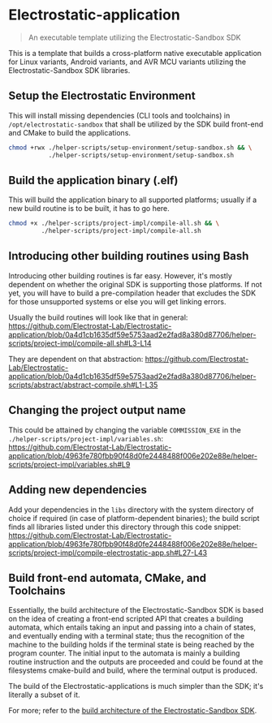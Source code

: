 # Electrostatic-application
> An executable template utilizing the Electrostatic-Sandbox SDK

This is a template that builds a cross-platform native executable application for Linux variants, Android variants, and AVR MCU variants utilizing the Electrostatic-Sandbox SDK libraries.

## Setup the Electrostatic Environment
This will install missing dependencies (CLI tools and toolchains) in `/opt/electrostatic-sandbox` that shall be utilized by the SDK build front-end and CMake to build the applications.

```bash
chmod +rwx ./helper-scripts/setup-environment/setup-sandbox.sh && \
           ./helper-scripts/setup-environment/setup-sandbox.sh
```

## Build the application binary (.elf)
This will build the application binary to all supported platforms; usually if a new build routine is to be built, it has to go here.

```bash
chmod +x ./helper-scripts/project-impl/compile-all.sh && \
         ./helper-scripts/project-impl/compile-all.sh 
```

## Introducing other building routines using Bash
Introducing other building routines is far easy. However, it's mostly dependent on whether the original SDK is supporting those platforms. If not yet, you will have to build a pre-compilation header that excludes the SDK for those unsupported systems or else you will get linking errors.

Usually the build routines will look like that in general:
https://github.com/Electrostat-Lab/Electrostatic-application/blob/0a4d1cb1635df59e5753aad2e2fad8a380d87706/helper-scripts/project-impl/compile-all.sh#L3-L14

They are dependent on that abstraction: 
https://github.com/Electrostat-Lab/Electrostatic-application/blob/0a4d1cb1635df59e5753aad2e2fad8a380d87706/helper-scripts/abstract/abstract-compile.sh#L1-L35

## Changing the project output name
This could be attained by changing the variable `COMMISSION_EXE` in the `./helper-scripts/project-impl/variables.sh`:
https://github.com/Electrostat-Lab/Electrostatic-application/blob/4963fe780fbb90f48d0fe2448488f006e202e88e/helper-scripts/project-impl/variables.sh#L9

## Adding new dependencies
Add your dependencies in the `libs` directory with the system directory of choice if required (in case of platform-dependent binaries); the build script finds all libraries listed under this directory through this code snippet:
https://github.com/Electrostat-Lab/Electrostatic-application/blob/4963fe780fbb90f48d0fe2448488f006e202e88e/helper-scripts/project-impl/compile-electrostatic-app.sh#L27-L43

## Build front-end automata, CMake, and Toolchains
Essentially, the build architecture of the Electrostatic-Sandbox SDK is based on the idea of creating a front-end scripted API that creates a building automata, which entails taking an input and passing into a chain of states, and eventually ending with a terminal state; thus the recognition of the machine to the building holds if the terminal state is being reached by the program counter. The initial input to the automata is mainly a building routine instruction and the outputs are proceeded and could be found at the filesystems cmake-build and build, where the terminal output is produced.

The build of the Electrostatic-applications is much simpler than the SDK; it's literally a subset of it.

For more; refer to the [build architecture of the Electrostatic-Sandbox SDK](https://github.com/Electrostat-Lab/Electrostatic-Sandbox/blob/master/electrostatic-sandbox-framework/docs/system-build/architecture.md).
